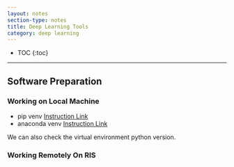 ```yaml
---
layout: notes
section-type: notes
title: Deep Learning Tools
category: deep learning
---
```


* TOC
{:toc}
---


## Software Preparation
### Working on Local Machine
* pip venv [Instruction Link](https://packaging.python.org/guides/installing-using-pip-and-virtual-environments/)
* anaconda venv [Instruction Link](https://cs231n.github.io/setup-instructions/)

We can also check the virtual environment python version.

### Working Remotely On RIS
